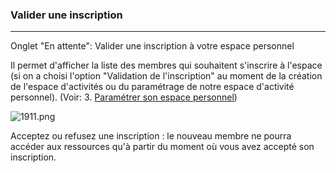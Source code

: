 ### Valider une inscription
---
Onglet "En attente": Valider une inscription à votre espace personnel

Il permet d'afficher la liste des membres qui souhaitent s'inscrire à l'espace (si on a choisi l'option "Validation de l'inscription" au moment de la création de l'espace d'activités ou du paramétrage de notre espace d'activité personnel). (Voir: 3. [Paramétrer son espace personnel](../bureau/parametrer_espace_perso.md))

![1911.png](http://www.claroline.net/uploads/custom/images/1911.png)

Acceptez ou refusez une inscription : le nouveau membre ne pourra accéder aux ressources qu'à partir du moment où vous avez accepté son inscription.